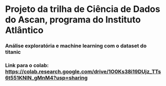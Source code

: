 # Projeto da trilha de Ciência de Dados do Ascan, programa do Instituto Atlântico
### Análise exploratória e machine learning com o dataset do titanic
### Link para o colab: https://colab.research.google.com/drive/1O0Ks38i19DUjz_TTs6t551KNlN_gMnM4?usp=sharing
